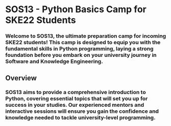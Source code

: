 # SOS13 - Python Basics Camp for SKE22 Students
### Welcome to SOS13, the ultimate preparation camp for incoming SKE22 students! This camp is designed to equip you with the fundamental skills in Python programming, laying a strong foundation before you embark on your university journey in Software and Knowledge Engineering.

## Overview
### SOS13 aims to provide a comprehensive introduction to Python, covering essential topics that will set you up for success in your studies. Our experienced mentors and interactive sessions will ensure you gain the confidence and knowledge needed to tackle university-level programming.

